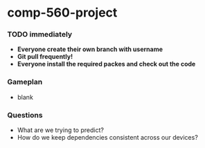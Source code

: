 # comp-560-project
### TODO immediately
- **Everyone create their own branch with username**
- **Git pull frequently!**
- **Everyone install the required packes and check out the code**

### Gameplan
- blank

### Questions
- What are we trying to predict?
- How do we keep dependencies consistent across our devices?